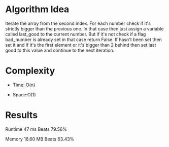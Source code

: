 # Algorithm Idea

Iterate the array from the second index.
For each number check if it's strictly bigger than the previous one.
In that case then just assign a variable called last_good to the current number.
But if it's not check if a flag bad_number is already set in that case return False.
If hasn't been set then set it and if it's the first element or it's bigger than 2 behind then set last good to this value and continue to the next iteration.

# Complexity

- Time: O(n)

- Space:O(1)

# Results

Runtime
47
ms
Beats
79.56%

Memory
16.60
MB
Beats
63.43%